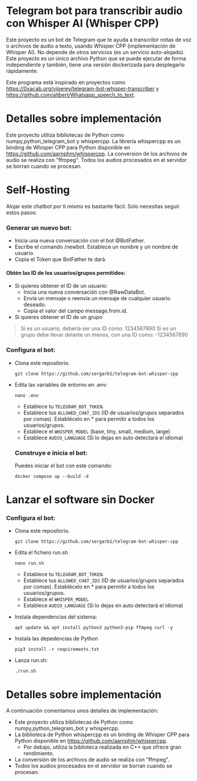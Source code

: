 # Telegram bot para transcribir audio con Whisper AI (Whisper CPP)
Este proyecto es un bot de Telegram que te ayuda a transcribir notas de voz o archivos de audio a texto, usando Whisper CPP (implementación de Whisper AI).
No depende de otros servicios (es un servicio auto-alojado).
Este proyecto es un único archivo Python que se puede ejecutar de forma independiente y también, tiene una versión dockerizada para desplegarlo rápidamente.

Este programa está inspirado en proyectos como https://0xacab.org/viperey/telegram-bot-whisper-transcriber y https://github.com/altbert/Whatsapp_speech_to_text.

# Detalles sobre implementación

Este proyecto utiliza bibliotecas de Python como numpy,python_telegram_bot y whispercpp.
La librería whispercpp es un binding de Whisper CPP para Python disponible en https://github.com/aarnphm/whispercpp. 
La conversión de los archivos de audio se realiza con "ffmpeg". Todos los audios procesados en el servidor se borran cuando se procesan.

# Self-Hosting

Alojar este chatbot por ti mismo es bastante fácil. Solo necesitas seguir estos pasos:

### Generar un nuevo bot:

- Inicia una nueva conversación con el bot @BotFather.
- Escribe el comando /newbot. Establece un nombre y un nombre de usuario.
- Copia el Token que BotFather te dará.

#### Obtén las ID de los usuarios/grupos permitidos:

- Si quieres obtener el ID de un usuario:
    - Inicia una nueva conversación con @RawDataBot.
    - Envía un mensaje o reenvía un mensaje de cualquier usuario deseado.
    - Copia el valor del campo message.from.id. 
- Si quieres obtener el ID de un grupo

> Si es un usuario, debería ser una ID como: 1234567890
> Si es un grupo debe llevar delante un menos, con una ID como: -1234567890

### Configura el bot:

- Clona este repositorio.

  ```
  git clone https://github.com/sergarb1/telegram-bot-whisper-cpp
  ```

- Edita las variables de entorno en .env:

  ```
  nano .env
  ```

  - Establece tu `TELEGRAM_BOT_TOKEN`.
  - Establece tus `ALLOWED_CHAT_IDS`  (ID de usuarios/grupos separados por comas). Establécelo en * para permitir a todos los usuarios/grupos.
  - Establece el `WHISPER_MODEL` (base, tiny, small, medium, large)
  - Establece `AUDIO_LANGUAGE` (Si lo dejas en auto detectará el idioma)

  ### Construye e inicia el bot: 

  Puedes iniciar el bot con este comando:

  ```
  docker compose up --build -d
  ```

# Lanzar el software sin Docker
### Configura el bot:

- Clona este repositorio.

  ```
  git clone https://github.com/sergarb1/telegram-bot-whisper-cpp
  ```

- Edita el fichero run.sh

  ```
  nano run.sh
  ```

  - Establece tu `TELEGRAM_BOT_TOKEN`.
  - Establece tus `ALLOWED_CHAT_IDS`  (ID de usuarios/grupos separados por comas). Establécelo en * para permitir a todos los usuarios/grupos.
  - Establece el `WHISPER_MODEL` 
  - Establece `AUDIO_LANGUAGE` (Si lo dejas en auto detectará el idioma)
- Instala dependencias del sistema:
  ```
  apt update && apt install python3 python3-pip ffmpeg curl -y
  ```
- Instala las depedencias de Python
  ```
  pip3 install -r requirements.txt
  ```
- Lanza run.sh:
  ```
  ./run.sh
  ```
  
# Detalles sobre implementación

A continuación comentamos unos detalles de implementación:
  - Este proyecto utiliza bibliotecas de Python como numpy,python_telegram_bot y whispercpp.
  - La biblioteca de Python whispercpp es un binding de Whisper CPP para Python disponible en https://github.com/aarnphm/whispercpp.
    - Por debajo, utiliza la biblioteca realizada en C++ que ofrece gran rendimiento. 
  - La conversión de los archivos de audio se realiza con "ffmpeg". 
  - Todos los audios procesados en el servidor se borran cuando se procesan.
